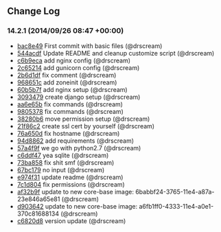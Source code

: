 ## Change Log

### 14.2.1 (2014/09/26 08:47 +00:00)
- [bac8e49](https://github.com/skylime/mi-core-django/commit/bac8e49c40df6a2e125f66f5c04823a6fb279add) First commit with basic files (@drscream)
- [544acdf](https://github.com/skylime/mi-core-django/commit/544acdf5419dfa6755dc06cb58c56f8c4d5c7204) Update README and cleanup customize script (@drscream)
- [c6b9eca](https://github.com/skylime/mi-core-django/commit/c6b9eca442db896a566fbc37d3f6c7cbe48358bf) add nginx config (@drscream)
- [2c65214](https://github.com/skylime/mi-core-django/commit/2c652149e060e5733205896761ae20e752df868e) add gunicorn config (@drscream)
- [2b6d1df](https://github.com/skylime/mi-core-django/commit/2b6d1df7646e0b090283ccbff39b9987d1887e89) fix comment (@drscream)
- [968651c](https://github.com/skylime/mi-core-django/commit/968651c6120e483a245703dbd500663e5aeaafe9) add zoneinit (@drscream)
- [60b5b7f](https://github.com/skylime/mi-core-django/commit/60b5b7f8cb7f3c00c010646ec675ad3799908a18) add nginx setup (@drscream)
- [3093479](https://github.com/skylime/mi-core-django/commit/3093479b97cf06fb13f9506d7c7f112fb7ca7029) create django setup (@drscream)
- [aa6e65b](https://github.com/skylime/mi-core-django/commit/aa6e65ba8047bfb20dbff757dd08ef4220a8332b) fix commands (@drscream)
- [9805378](https://github.com/skylime/mi-core-django/commit/9805378a950a6c2b05314f84d3c99c71da0b3059) fix commands (@drscream)
- [38280b6](https://github.com/skylime/mi-core-django/commit/38280b615beac78915b71f96bf98de7c01e4ffa6) move permission setup (@drscream)
- [21f86c2](https://github.com/skylime/mi-core-django/commit/21f86c2e1dd47d3d4a40b765a606fe64cf8fba31) create ssl cert by yourself (@drscream)
- [76a650d](https://github.com/skylime/mi-core-django/commit/76a650de6fd2be286898d88fd090c420c19ecbcf) fix hostname (@drscream)
- [94d8862](https://github.com/skylime/mi-core-django/commit/94d8862744104319a5d7feef49130593412833f7) add requirements (@drscream)
- [57a4f9f](https://github.com/skylime/mi-core-django/commit/57a4f9f2a5e8052d1ab4e888497c9b5b34bf5399) we go with python2.7 (@drscream)
- [c6ddf47](https://github.com/skylime/mi-core-django/commit/c6ddf476ea6eafbc37ad4edf389092b646a448b5) yea sqlite (@drscream)
- [73ba858](https://github.com/skylime/mi-core-django/commit/73ba85826d75f52412fa6a019a78815d37e02780) fix shit smf (@drscream)
- [67bc179](https://github.com/skylime/mi-core-django/commit/67bc179e440bd6e63eec8e2b1e4f49f13f071042) no input (@drscream)
- [e974f31](https://github.com/skylime/mi-core-django/commit/e974f319a72262d2294775b51c19d17e13191d08) update readme (@drscream)
- [7c1d804](https://github.com/skylime/mi-core-django/commit/7c1d80413597edbfd5a55adbbe30d2cf6919b3f7) fix permissions (@drscream)
- [af32b9f](https://github.com/skylime/mi-core-django/commit/af32b9f050b77598b8443ff43e4f6f9fac48e603) update to new core-base image: 6babbf24-3765-11e4-a87a-23e846a65e81 (@drscream)
- [d903642](https://github.com/skylime/mi-core-django/commit/d903642a3391c279835eeb16c8d1ad6e3baefe75) update to new core-base image: a6fb1ff0-4333-11e4-a0e1-370c81688134 (@drscream)
- [c6820d8](https://github.com/skylime/mi-core-django/commit/c6820d86ce170e2519f9b55a8ccda3a11434f76e) version update (@drscream)
